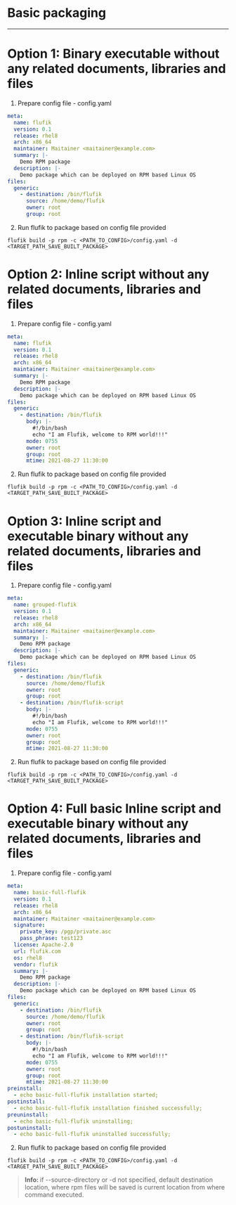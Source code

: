 # Basic packaging
________
# Option 1: Binary executable without any related documents, libraries and files
1. Prepare config file - config.yaml
```yaml
meta:
  name: flufik
  version: 0.1
  release: rhel8
  arch: x86_64
  maintainer: Maitainer <maitainer@example.com>
  summary: |-
    Demo RPM package
  description: |-
    Demo package which can be deployed on RPM based Linux OS
files:
  generic:
    - destination: /bin/flufik
      source: /home/demo/flufik
      owner: root
      group: root
```
2. Run flufik to package based on config file provided
```shell
flufik build -p rpm -c <PATH_TO_CONFIG>/config.yaml -d <TARGET_PATH_SAVE_BUILT_PACKAGE>
```

# Option 2: Inline script without any related documents, libraries and files
1. Prepare config file - config.yaml
```yaml
meta:
  name: flufik
  version: 0.1
  release: rhel8
  arch: x86_64
  maintainer: Maitainer <maitainer@example.com>
  summary: |-
    Demo RPM package
  description: |-
    Demo package which can be deployed on RPM based Linux OS
files:
  generic:
    - destination: /bin/flufik
      body: |-
        #!/bin/bash
        echo "I am Flufik, welcome to RPM world!!!"
      mode: 0755
      owner: root
      group: root
      mtime: 2021-08-27 11:30:00
```
2. Run flufik to package based on config file provided
```shell
flufik build -p rpm -c <PATH_TO_CONFIG>/config.yaml -d <TARGET_PATH_SAVE_BUILT_PACKAGE>
```

# Option 3: Inline script and executable binary without any related documents, libraries and files
1. Prepare config file - config.yaml
```yaml
meta:
  name: grouped-flufik
  version: 0.1
  release: rhel8
  arch: x86_64
  maintainer: Maitainer <maitainer@example.com>
  summary: |-
    Demo RPM package
  description: |-
    Demo package which can be deployed on RPM based Linux OS
files:
  generic:
    - destination: /bin/flufik
      source: /home/demo/flufik
      owner: root
      group: root
    - destination: /bin/flufik-script
      body: |-
        #!/bin/bash
        echo "I am Flufik, welcome to RPM world!!!"
      mode: 0755
      owner: root
      group: root
      mtime: 2021-08-27 11:30:00
```
2. Run flufik to package based on config file provided
```shell
flufik build -p rpm -c <PATH_TO_CONFIG>/config.yaml -d <TARGET_PATH_SAVE_BUILT_PACKAGE>
```

# Option 4: Full basic Inline script and executable binary without any related documents, libraries and files
1. Prepare config file - config.yaml
```yaml
meta:
  name: basic-full-flufik
  version: 0.1
  release: rhel8
  arch: x86_64
  maintainer: Maitainer <maitainer@example.com>
  signature:
    private_key: /pgp/private.asc
    pass_phrase: test123
  license: Apache-2.0
  url: flufik.com
  os: rhel8
  vendor: flufik
  summary: |-
    Demo RPM package
  description: |-
    Demo package which can be deployed on RPM based Linux OS
files:
  generic:
    - destination: /bin/flufik
      source: /home/demo/flufik
      owner: root
      group: root
    - destination: /bin/flufik-script
      body: |-
        #!/bin/bash
        echo "I am Flufik, welcome to RPM world!!!"
      mode: 0755
      owner: root
      group: root
      mtime: 2021-08-27 11:30:00
preinstall:
  - echo basic-full-flufik installation started;
postinstall:
  - echo basic-full-flufik installation finished successfully;
preuninstall:
  - echo basic-full-flufik uninstalling;
postuninstall:
  - echo basic-full-flufik uninstalled successfully;
```
2. Run flufik to package based on config file provided
```shell
flufik build -p rpm -c <PATH_TO_CONFIG>/config.yaml -d <TARGET_PATH_SAVE_BUILT_PACKAGE>
```
><b>Info: </b> if --source-directory or -d not specified, default destination location,
> where rpm files will be saved is current location from where command executed.